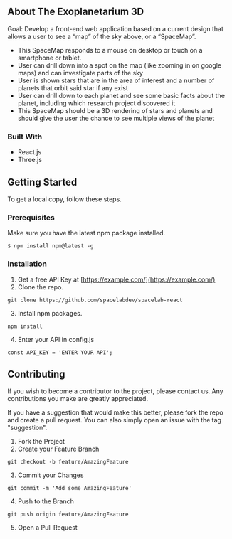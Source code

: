 ## About The Exoplanetarium 3D

Goal: Develop a front-end web application based on a current design that allows a user to see a “map” of the sky above, or a “SpaceMap”.

- This SpaceMap responds to a mouse on desktop or touch on a smartphone or tablet.
- User can drill down into a spot on the map (like zooming in on google maps) and can investigate parts of the sky
- User is shown stars that are in the area of interest and a number of planets that orbit said star if any exist
- User can drill down to each planet and see some basic facts about the planet, including which research project discovered it
- This SpaceMap should be a 3D rendering of stars and planets and should give the user the chance to see multiple views of the planet

### Built With

- React.js
- Three.js

## Getting Started

To get a local copy, follow these steps.

### Prerequisites

Make sure you have the latest npm package installed.

```
$ npm install npm@latest -g
```

### Installation

1. Get a free API Key at [https://example.com/](https://example.com/)
2. Clone the repo.

```
git clone https://github.com/spacelabdev/spacelab-react
```

3. Install npm packages.

```
npm install
```

4. Enter your API in config.js

```
const API_KEY = 'ENTER YOUR API';
```

## Contributing

If you wish to become a contributor to the project, please contact us. Any contributions you make are greatly appreciated.

If you have a suggestion that would make this better, please fork the repo and create a pull request. You can also simply open an issue with the tag "suggestion".

1. Fork the Project
2. Create your Feature Branch

```
git checkout -b feature/AmazingFeature
```

3. Commit your Changes

```
git commit -m 'Add some AmazingFeature'
```

4. Push to the Branch

```
git push origin feature/AmazingFeature
```

5. Open a Pull Request
